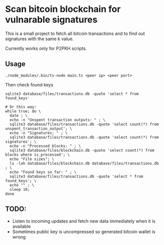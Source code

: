 # Scan bitcoin blockchain for vulnarable signatures

This is a small project to fetch all bitcoin transactions and to find out signatures with the same k value.

Currently works only for P2PKH scripts.

## Usage

```
./node_modules/.bin/ts-node main.ts <peer ip> <peer port>
```

Then check found keys

```
sqlite3 database/files/transactions.db -quote 'select * from found_keys'

# Or this way:
while true; do \
  date ; \
  echo -n "Unspent transaction outputs: " ; \
  sqlite3 database/files/transactions.db -quote 'select count(*) from unspent_transaction_output'; \
  echo -n "Signatures: " ; \
  sqlite3 database/files/transactions.db -quote 'select count(*) from signatures'; \
  echo -n "Processed blocks: " ; \
  sqlite3 database/files/blockchain.db -quote 'select count(*) from blocks where is_processed'; \
  echo "File sizes"; \
  ls -lah database/files/blockchain.db database/files/transactions.db ; \
  echo "Found keys so far: " ; \
  sqlite3 database/files/transactions.db -quote 'select * from found_keys'; \
  echo "" ; \
  sleep 10;
done
```

## TODO:

- Listen to incoming updates and fetch new data immediately when it is available
- Sometimes public key is uncompressed so generated bitcoin wallet is wrong

